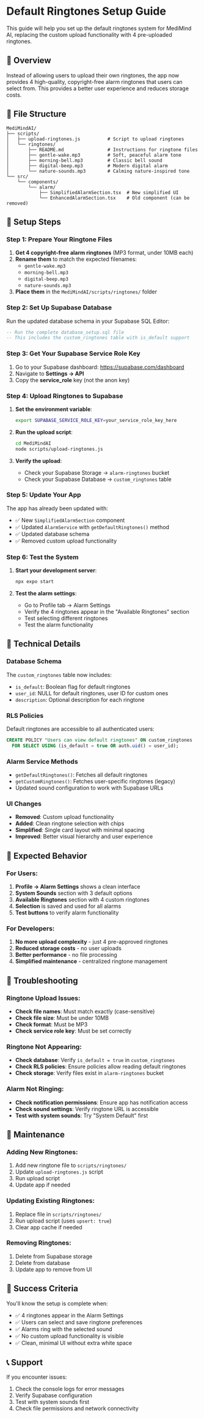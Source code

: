# Default Ringtones Setup Guide

This guide will help you set up the default ringtones system for MediMind AI, replacing the custom upload functionality with 4 pre-uploaded ringtones.

## 🎵 **Overview**

Instead of allowing users to upload their own ringtones, the app now provides 4 high-quality, copyright-free alarm ringtones that users can select from. This provides a better user experience and reduces storage costs.

## 📁 **File Structure**

```
MediMindAI/
├── scripts/
│   ├── upload-ringtones.js          # Script to upload ringtones
│   └── ringtones/
│       ├── README.md                # Instructions for ringtone files
│       ├── gentle-wake.mp3          # Soft, peaceful alarm tone
│       ├── morning-bell.mp3         # Classic bell sound
│       ├── digital-beep.mp3         # Modern digital alarm
│       └── nature-sounds.mp3        # Calming nature-inspired tone
└── src/
    └── components/
        └── alarm/
            ├── SimplifiedAlarmSection.tsx  # New simplified UI
            └── EnhancedAlarmSection.tsx    # Old component (can be removed)
```

## 🚀 **Setup Steps**

### **Step 1: Prepare Your Ringtone Files**

1. **Get 4 copyright-free alarm ringtones** (MP3 format, under 10MB each)
2. **Rename them** to match the expected filenames:
   - `gentle-wake.mp3`
   - `morning-bell.mp3`
   - `digital-beep.mp3`
   - `nature-sounds.mp3`
3. **Place them** in the `MediMindAI/scripts/ringtones/` folder

### **Step 2: Set Up Supabase Database**

Run the updated database schema in your Supabase SQL Editor:

```sql
-- Run the complete database_setup.sql file
-- This includes the custom_ringtones table with is_default support
```

### **Step 3: Get Your Supabase Service Role Key**

1. Go to your Supabase dashboard: https://supabase.com/dashboard
2. Navigate to **Settings → API**
3. Copy the **service_role** key (not the anon key)

### **Step 4: Upload Ringtones to Supabase**

1. **Set the environment variable**:
   ```bash
   export SUPABASE_SERVICE_ROLE_KEY=your_service_role_key_here
   ```

2. **Run the upload script**:
   ```bash
   cd MediMindAI
   node scripts/upload-ringtones.js
   ```

3. **Verify the upload**:
   - Check your Supabase Storage → `alarm-ringtones` bucket
   - Check your Supabase Database → `custom_ringtones` table

### **Step 5: Update Your App**

The app has already been updated with:
- ✅ New `SimplifiedAlarmSection` component
- ✅ Updated `AlarmService` with `getDefaultRingtones()` method
- ✅ Updated database schema
- ✅ Removed custom upload functionality

### **Step 6: Test the System**

1. **Start your development server**:
   ```bash
   npx expo start
   ```

2. **Test the alarm settings**:
   - Go to Profile tab → Alarm Settings
   - Verify the 4 ringtones appear in the "Available Ringtones" section
   - Test selecting different ringtones
   - Test the alarm functionality

## 🔧 **Technical Details**

### **Database Schema**

The `custom_ringtones` table now includes:
- `is_default`: Boolean flag for default ringtones
- `user_id`: NULL for default ringtones, user ID for custom ones
- `description`: Optional description for each ringtone

### **RLS Policies**

Default ringtones are accessible to all authenticated users:
```sql
CREATE POLICY "Users can view default ringtones" ON custom_ringtones 
  FOR SELECT USING (is_default = true OR auth.uid() = user_id);
```

### **Alarm Service Methods**

- `getDefaultRingtones()`: Fetches all default ringtones
- `getCustomRingtones()`: Fetches user-specific ringtones (legacy)
- Updated sound configuration to work with Supabase URLs

### **UI Changes**

- **Removed**: Custom upload functionality
- **Added**: Clean ringtone selection with chips
- **Simplified**: Single card layout with minimal spacing
- **Improved**: Better visual hierarchy and user experience

## 🎯 **Expected Behavior**

### **For Users:**
1. **Profile → Alarm Settings** shows a clean interface
2. **System Sounds** section with 3 default options
3. **Available Ringtones** section with 4 custom ringtones
4. **Selection** is saved and used for all alarms
5. **Test buttons** to verify alarm functionality

### **For Developers:**
1. **No more upload complexity** - just 4 pre-approved ringtones
2. **Reduced storage costs** - no user uploads
3. **Better performance** - no file processing
4. **Simplified maintenance** - centralized ringtone management

## 🚨 **Troubleshooting**

### **Ringtone Upload Issues:**
- **Check file names**: Must match exactly (case-sensitive)
- **Check file size**: Must be under 10MB
- **Check format**: Must be MP3
- **Check service role key**: Must be set correctly

### **Ringtone Not Appearing:**
- **Check database**: Verify `is_default = true` in `custom_ringtones`
- **Check RLS policies**: Ensure policies allow reading default ringtones
- **Check storage**: Verify files exist in `alarm-ringtones` bucket

### **Alarm Not Ringing:**
- **Check notification permissions**: Ensure app has notification access
- **Check sound settings**: Verify ringtone URL is accessible
- **Test with system sounds**: Try "System Default" first

## 📝 **Maintenance**

### **Adding New Ringtones:**
1. Add new ringtone file to `scripts/ringtones/`
2. Update `upload-ringtones.js` script
3. Run upload script
4. Update app if needed

### **Updating Existing Ringtones:**
1. Replace file in `scripts/ringtones/`
2. Run upload script (uses `upsert: true`)
3. Clear app cache if needed

### **Removing Ringtones:**
1. Delete from Supabase storage
2. Delete from database
3. Update app to remove from UI

## 🎉 **Success Criteria**

You'll know the setup is complete when:
- ✅ 4 ringtones appear in the Alarm Settings
- ✅ Users can select and save ringtone preferences
- ✅ Alarms ring with the selected sound
- ✅ No custom upload functionality is visible
- ✅ Clean, minimal UI without extra white space

## 📞 **Support**

If you encounter issues:
1. Check the console logs for error messages
2. Verify Supabase configuration
3. Test with system sounds first
4. Check file permissions and network connectivity
